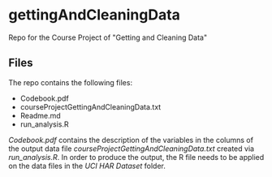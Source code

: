# gettingAndCleaningData
Repo for the Course Project of "Getting and Cleaning Data"

## Files
The repo contains the following files:
* Codebook.pdf
* courseProjectGettingAndCleaningData.txt
* Readme.md
* run_analysis.R

*Codebook.pdf* contains the description of the variables in the columns of the output data file *courseProjectGettingAndCleaningData.txt* created via *run_analysis.R*. In order to produce the output, the R file needs to be applied on the data files in the *UCI HAR Dataset* folder. 